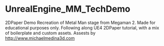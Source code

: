 # UnrealEngine_MM_TechDemo
2DPaper Demo
Recreation of Metal Man stage from Megaman 2. 
Made for educational purposes only. 
Following along UE4 2DPaper tutorial, with a mix of boilerplate and custom assets.
Assests by http://www.michaelmedina3d.com
